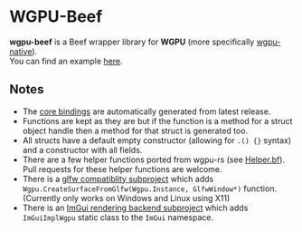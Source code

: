 # WGPU-Beef
**wgpu-beef** is a Beef wrapper library for **WGPU** (more specifically [wgpu-native](https://github.com/gfx-rs/wgpu-native)).  
You can find an example [here](https://github.com/MineGame159/wgpu-beef/blob/master/example/src/Program.bf).

## Notes
- The [core bindings](https://github.com/MineGame15/wgpu-beef/tree/master/src/Wgpu.bf) are automatically generated from latest release.
- Functions are kept as they are but if the function is a method for a struct object handle then a method for that struct is generated too.
- All structs have a default empty constructor (allowing for `.() {}` syntax) and a constructor with all fields.
- There are a few helper functions ported from wgpu-rs (see [Helper.bf](https://github.com/MineGame159/wgpu-beef/blob/master/src/Wgpu.bf)). Pull requests for these helper functions are welcome.
- There is a [glfw compatiblity subproject](https://github.com/MineGame159/wgpu-beef/tree/master/wgpu-glfw) which adds `Wgpu.CreateSurfaceFromGlfw(Wgpu.Instance, GlfwWindow*)` function. (Currently only works on Windows and Linux using X11)
- There is an [ImGui rendering backend subproject](https://github.com/MineGame159/wgpu-beef/tree/master/wgpu-imgui) which adds `ImGuiImplWgpu` static class to the `ImGui` namespace.
